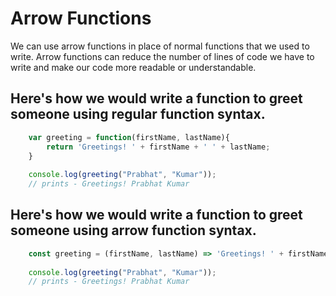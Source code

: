 # Arrow Functions
We can use arrow functions in place of normal functions that we used to write. 
Arrow functions can reduce the number of lines of code we have to write and make our code more readable or understandable.

## Here's how we would write a function to greet someone using **regular** function syntax.
```javascript
	var greeting = function(firstName, lastName){
		return 'Greetings! ' + firstName + ' ' + lastName; 
	}
	
	console.log(greeting("Prabhat", "Kumar"));
	// prints - Greetings! Prabhat Kumar
```

## Here's how we would write a function to greet someone using **arrow** function syntax.
```javascript
	const greeting = (firstName, lastName) => 'Greetings! ' + firstName + ' ' + lastName;
	
	console.log(greeting("Prabhat", "Kumar"));
	// prints - Greetings! Prabhat Kumar 
```
